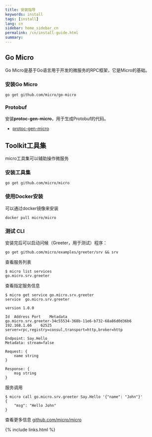 ```yaml
---
title: 安装指导
keywords: install
tags: [install]
lang: cn
sidebar: home_sidebar_cn
permalink: /cn/install-guide.html
summary: 
---
```


## Go Micro

Go Micro是基于Go语言用于开发的微服务的RPC框架，它是Micro的基础。

### 安装Go Micro

```
go get github.com/micro/go-micro
```

### Protobuf

安装**protoc-gen-micro**，用于生成Protobuf的代码。

- [protoc-gen-micro](https://github.com/micro/protoc-gen-micro)

## Toolkit工具集

micro工具集可以辅助操作微服务

### 安装工具集

```
go get github.com/micro/micro
```

### 使用Docker安装

可以通过docker镜像来安装

```
docker pull micro/micro
```

### 测试 CLI

安装完后可以启动问候（Greeter，用于测试）程序：

```shell
go get github.com/micro/examples/greeter/srv && srv
```

查看服务列表

```shell
$ micro list services
go.micro.srv.greeter
```

查看指定服务信息

```shell
$ micro get service go.micro.srv.greeter
service  go.micro.srv.greeter

version 1.0.0

Id	Address	Port	Metadata
go.micro.srv.greeter-34c55534-368b-11e6-b732-68a86d0d36b6	192.168.1.66	62525	server=rpc,registry=consul,transport=http,broker=http

Endpoint: Say.Hello
Metadata: stream=false

Request: {
	name string
}

Response: {
	msg string
}
```

服务调用

```shell
$ micro call go.micro.srv.greeter Say.Hello '{"name": "John"}'
{
	"msg": "Hello John"
}
```

查看更多信息 [github.com/micro/micro](https://github.com/micro/micro)

{% include links.html %}
